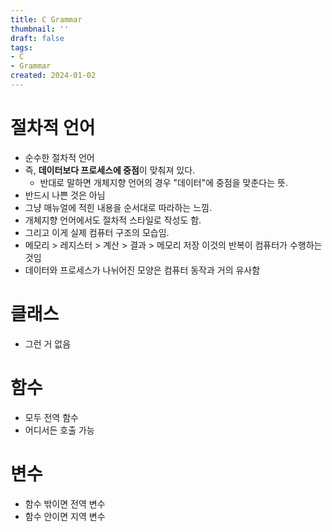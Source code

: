```yaml
---
title: C Grammar
thumbnail: ''
draft: false
tags:
- C
- Grammar
created: 2024-01-02
---
```


# 절차적 언어

* 순수한 절차적 언어
* 즉, **데이터보다 프로세스에 중점**이 맞춰져 있다.
  * 반대로 말하면 개체지향 언어의 경우 "데이터"에 중점을 맞춘다는 뜻.
* 반드시 나쁜 것은 아님
* 그냥 매뉴얼에 적힌 내용을 순서대로 따라하는 느낌.
* 개체지향 언어에서도 절차적 스타일로 작성도 함.
* 그리고 이게 실제 컴퓨터 구조의 모습임.
* 메모리 > 레지스터 > 계산 > 결과 > 메모리 저장 이것의 반복이 컴퓨터가 수행하는 것임
* 데이터와 프로세스가 나뉘어진 모양은 컴퓨터 동작과 거의 유사함

# 클래스

* 그런 거 없음

# 함수

* 모두 전역 함수
* 어디서든 호출 가능

# 변수

* 함수 밖이면 전역 변수
* 함수 안이면 지역 변수
